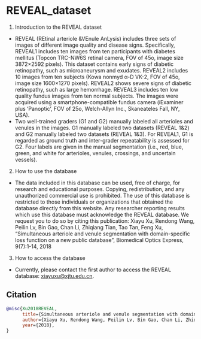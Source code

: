 # REVEAL_dataset

1. Introduction to the REVEAL dataset
* REVEAL (REtinal arteriole &VEnule AnLysis) includes three sets of images of different image quality and disease signs. Specifically, REVEAL1 includes ten images from ten participants with diabetes mellitus (Topcon TRC-NW6S retinal camera, FOV of 45o, image size 3872×2592 pixels). This dataset contains early signs of diabetic retinopathy, such as microaneurysm and exudates. REVEAL2 includes 10 images from ten subjects (Kowa nonmyd α-D VK-2, FOV of 45o, image size 1600×1270 pixels). REVEAL2 shows severe signs of diabetic retinopathy, such as large hemorrhage. REVEAL3 includes ten low quality fundus images from ten normal subjects. The images were acquired using a smartphone-compatible fundus camera (iExaminer plus ‘Panoptic’, FOV of 25o, Welch-Allyn Inc., Skaneateles Fall, NY, USA).
* Two well-trained graders (G1 and G2) manually labeled all arterioles and venules in the images. G1 manually labeled two datasets (REVEAL 1&2) and G2 manually labeled two datasets (REVEAL 1&3). For REVEAL1, G1 is regarded as ground truth and inter-grader repeatability is assessed for G2. Four labels are given in the manual segmentation (i.e., red, blue, green, and white for arterioles, venules, crossings, and uncertain vessels).

2. How to use the database
* The data included in this database can be used, free of charge, for research and educational purposes. Copying, redistribution, and any unauthorized commercial use is prohibited. The use of this database is restricted to those individuals or organizations that obtained the database directly from this website. Any researcher reporting results which use this database must acknowledge the REVEAL database. We request you to do so by citing this publication: Xiayu Xu, Rendong Wang, Peilin Lv, Bin Gao, Chan Li, Zhiqiang Tian, Tao Tan, Feng Xu, “Simultaneous arteriole and venule segmentation with domain-specific loss function on a new public database”, Biomedical Optics Express, 9(7):1-14, 2018

3. How to access the database
* Currently, please contact the first author to access the REVEAL database: xiayuxu@xjtu.edu.cn.

## Citation

```bibtex
@misc{Xu2018REVEAL,
      title={Simultaneous arteriole and venule segmentation with domain-specific loss function on a new public database}, 
      author={Xiayu Xu, Rendong Wang, Peilin Lv, Bin Gao, Chan Li, Zhiqiang Tian, Tao Tan, Feng Xu},
      year={2018},
}
```
